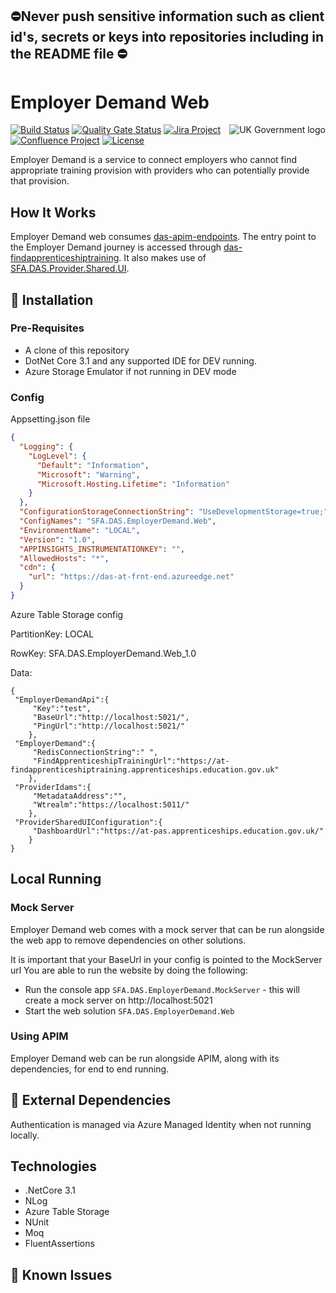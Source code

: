 ﻿##  ⛔Never push sensitive information such as client id's, secrets or keys into repositories including in the README file ⛔

# Employer Demand Web

<img src="https://avatars.githubusercontent.com/u/9841374?s=200&v=4" align="right" alt="UK Government logo">

[![Build Status](https://sfa-gov-uk.visualstudio.com/Digital%20Apprenticeship%20Service/_apis/build/status/SkillsFundingAgency.das-employerdemand-web?branchName=master)](https://sfa-gov-uk.visualstudio.com/Digital%20Apprenticeship%20Service/_build/latest?definitionId=2181&branchName=master)
[![Quality Gate Status](https://sonarcloud.io/api/project_badges/measure?project=SkillsFundingAgency_das-employerdemand-web&metric=alert_status)](https://sonarcloud.io/dashboard?id=_projectId_)
[![Jira Project](https://img.shields.io/badge/Jira-Project-blue)](https://skillsfundingagency.atlassian.net/secure/RapidBoard.jspa?rapidView=664)
[![Confluence Project](https://img.shields.io/badge/Confluence-Project-blue)](https://skillsfundingagency.atlassian.net/wiki/spaces/NDL/pages/2393178481/AED)
[![License](https://img.shields.io/badge/license-MIT-lightgrey.svg?longCache=true&style=flat-square)](https://en.wikipedia.org/wiki/MIT_License)


Employer Demand is a service to connect employers who cannot find appropriate training provision with providers who can potentially provide that provision.

## How It Works

Employer Demand web consumes [das-apim-endpoints](https://github.com/skillsfundingagency/das-apim-endpoints). The entry point to the Employer Demand journey is accessed through [das-findapprenticeshiptraining](https://github.com/SkillsFundingAgency/das-findapprenticeshiptraining/).
It also makes use of [SFA.DAS.Provider.Shared.UI](https://github.com/SkillsFundingAgency/das-shared-packages/tree/master/SFA.DAS.Provider.Shared.UI).

## 🚀 Installation

### Pre-Requisites

* A clone of this repository
* DotNet Core 3.1 and any supported IDE for DEV running.
* Azure Storage Emulator if not running in DEV mode

### Config

Appsetting.json file
```json
{
  "Logging": {
    "LogLevel": {
      "Default": "Information",
      "Microsoft": "Warning",
      "Microsoft.Hosting.Lifetime": "Information"
    }
  },
  "ConfigurationStorageConnectionString": "UseDevelopmentStorage=true;",
  "ConfigNames": "SFA.DAS.EmployerDemand.Web",
  "EnvironmentName": "LOCAL",
  "Version": "1.0",
  "APPINSIGHTS_INSTRUMENTATIONKEY": "",
  "AllowedHosts": "*",
  "cdn": {
    "url": "https://das-at-frnt-end.azureedge.net"
  }
}
```


Azure Table Storage config

PartitionKey: LOCAL

RowKey: SFA.DAS.EmployerDemand.Web_1.0

Data:
```
{
 "EmployerDemandApi":{
     "Key":"test",
     "BaseUrl":"http://localhost:5021/",
     "PingUrl":"http://localhost:5021/"
    },
 "EmployerDemand":{
     "RedisConnectionString":" ",
     "FindApprenticeshipTrainingUrl":"https://at-findapprenticeshiptraining.apprenticeships.education.gov.uk"
    },
 "ProviderIdams":{
     "MetadataAddress":"",
     "Wtrealm":"https://localhost:5011/"
    },
 "ProviderSharedUIConfiguration":{
     "DashboardUrl":"https://at-pas.apprenticeships.education.gov.uk/"
    }
}
```

## Local Running

### Mock Server

Employer Demand web comes with a mock server that can be run alongside the web app to remove dependencies on other solutions.

It is important that your BaseUrl in your config is pointed to the MockServer url
You are able to run the website by doing the following:
* Run the console app ```SFA.DAS.EmployerDemand.MockServer``` - this will create a mock server on http://localhost:5021
* Start the web solution ```SFA.DAS.EmployerDemand.Web```

### Using APIM

Employer Demand web can be run alongside APIM, along with its dependencies, for end to end running.

## 🔗 External Dependencies

Authentication is managed via Azure Managed Identity when not running locally.

## Technologies

* .NetCore 3.1
* NLog
* Azure Table Storage
* NUnit
* Moq
* FluentAssertions

## 🐛 Known Issues